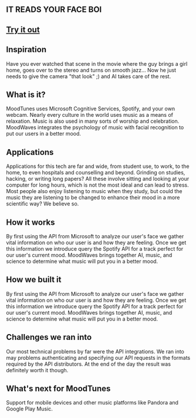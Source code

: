 ## IT READS YOUR FACE BOI

## [Try it out](https://moodtunes-220104.appspot.com/)

## Inspiration
Have you ever watched that scene in the movie where the guy brings a girl home, goes over to the stereo and turns on smooth jazz… Now he just needs to give the camera "that look" ;) and AI takes care of the rest.

## What is it?
MoodTunes uses Microsoft Cognitive Services, Spotify, and your own webcam. Nearly every culture in the world uses music as a means of relaxation. Music is also used in many sorts of worship and celebration. MoodWaves integrates the psychology of music with facial recognition to put our users in a better mood.

## Applications
Applications for this tech are far and wide, from student use, to work, to the home, to even hospitals and counselling and beyond. Grinding on studies, hacking, or writing long papers? All these involve sitting and looking at your computer for long hours, which is not the most ideal and can lead to stress. Most people also enjoy listening to music when they study, but could the music they are listening to be changed to enhance their mood in a more scientific way? We believe so.

## How it works
By first using the API from Microsoft to analyze our user's face we gather vital information on who our user is and how they are feeling. Once we get this information we introduce query the Spotify API for a track perfect for our user's current mood. MoodWaves brings together AI, music, and science to determine what music will put you in a better mood.

## How we built it
By first using the API from Microsoft to analyze our user's face we gather vital information on who our user is and how they are feeling. Once we get this information we introduce query the Spotify API for a track perfect for our user's current mood. MoodWaves brings together AI, music, and science to determine what music will put you in a better mood.

## Challenges we ran into
Our most technical problems by far were the API integrations. We ran into may problems authenticating and specifying our API requests in the formats required by the API distributors. At the end of the day the result was definitely worth it though.

## What's next for MoodTunes
Support for mobile devices and other music platforms like Pandora and Google Play Music.

